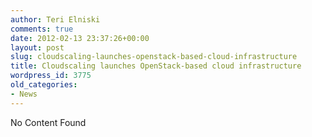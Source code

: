 ```yaml
---
author: Teri Elniski
comments: true
date: 2012-02-13 23:37:26+00:00
layout: post
slug: cloudscaling-launches-openstack-based-cloud-infrastructure
title: Cloudscaling launches OpenStack-based cloud infrastructure
wordpress_id: 3775
old_categories:
- News
---
```


No Content Found
